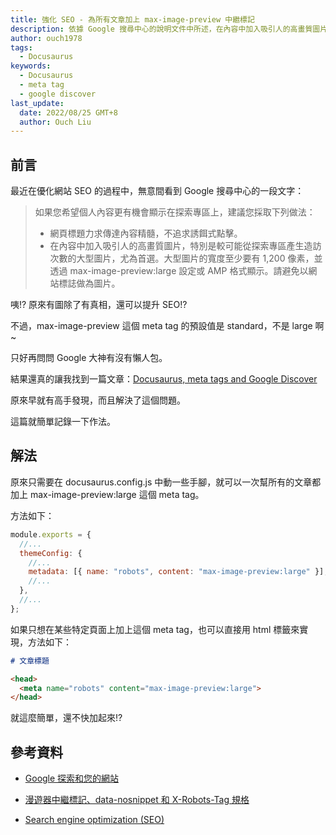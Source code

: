 ```yaml
---
title: 強化 SEO - 為所有文章加上 max-image-preview 中繼標記
description: 依據 Google 搜尋中心的說明文件中所述，在內容中加入吸引人的高畫質圖片會有助於個人內容更有機會顯示在探索專區上，這篇文章就來分享在 Docusaurus 中可以怎麼允許爬蟲爬到高畫質圖片的方法。
author: ouch1978
tags:
  - Docusaurus
keywords:
  - Docusaurus
  - meta tag
  - google discover
last_update:
  date: 2022/08/25 GMT+8
  author: Ouch Liu
---
```


## 前言

最近在優化網站 SEO 的過程中，無意間看到 Google 搜尋中心的一段文字：

> 如果您希望個人內容更有機會顯示在探索專區上，建議您採取下列做法：
>
> - 網頁標題力求傳達內容精髓，不追求誘餌式點擊。
> - 在內容中加入吸引人的高畫質圖片，特別是較可能從探索專區產生造訪次數的大型圖片，尤為首選。大型圖片的寬度至少要有 1,200 像素，並透過 max-image-preview:large 設定或 AMP 格式顯示。請避免以網站標誌做為圖片。

咦!? 原來有圖除了有真相，還可以提升 SEO!?

不過，max-image-preview 這個 meta tag 的預設值是 standard，不是 large 啊~

只好再問問 Google 大神有沒有懶人包。

結果還真的讓我找到一篇文章：[Docusaurus, meta tags and Google Discover](https://blog.johnnyreilly.com/2021/10/18/docusaurus-meta-tags-and-google-discover "Docusaurus, meta tags and Google Discover")

原來早就有高手發現，而且解決了這個問題。

這篇就簡單記錄一下作法。

## 解法

原來只需要在 docusaurus.config.js 中動一些手腳，就可以一次幫所有的文章都加上 max-image-preview:large 這個 meta tag。

方法如下：

```js title="docusaurus.config.js" {5}
module.exports = {
  //...
  themeConfig: {
    //...
    metadata: [{ name: "robots", content: "max-image-preview:large" }],
    //...
  },
  //...
};
```

如果只想在某些特定頁面上加上這個 meta tag，也可以直接用 html 標籤來實現，方法如下：

```markdown title="test.md" {3-5}
# 文章標題

<head>
  <meta name="robots" content="max-image-preview:large">
</head>
```

就這麼簡單，還不快加起來!?

## 參考資料

- [Google 探索和您的網站](https://developers.google.com/search/docs/advanced/mobile/google-discover "Google 探索和您的網站")

- [漫遊器中繼標記、data-nosnippet 和 X-Robots-Tag 規格](https://developers.google.com/search/docs/advanced/robots/robots_meta_tag#max-image-preview "漫遊器中繼標記、data-nosnippet 和 X-Robots-Tag 規格")

- [Search engine optimization (SEO)](https://docusaurus.io/docs/seo "Search engine optimization (SEO)")

